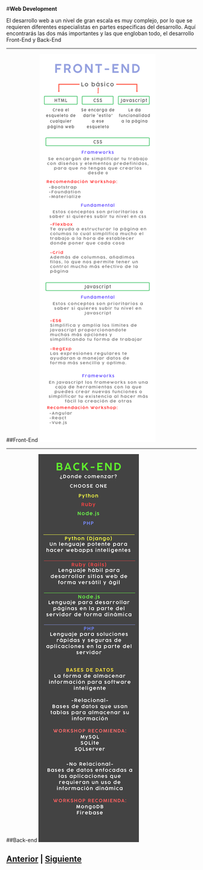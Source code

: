 #**Web Development**

El desarrollo web a un nivel de gran escala es muy complejo, por lo que se requieren diferentes especialistas en partes especificas del desarrollo. Aquí encontrarás las dos más importantes y las que engloban todo, el desarrollo Front-End y Back-End
***

##Front-End
![Roadmap Front](/Talleres/que-quiero-programar/roadmaps/RoadmapFrontEnd.png)

***

##Back-end
![Roadmap Front](/Talleres/que-quiero-programar/roadmaps/RoadmapBackEnd.png)

## [Anterior](page2.md) | [Siguiente](page4.md)

